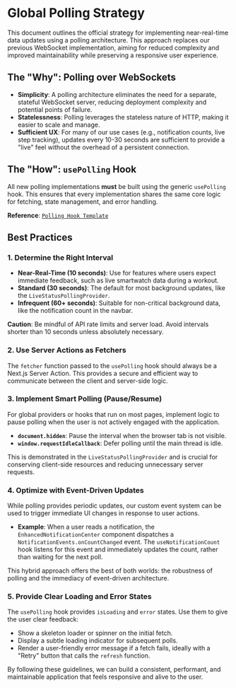 # Global Polling Strategy

This document outlines the official strategy for implementing near-real-time data updates using a polling architecture. This approach replaces our previous WebSocket implementation, aiming for reduced complexity and improved maintainability while preserving a responsive user experience.

## The "Why": Polling over WebSockets

-   **Simplicity**: A polling architecture eliminates the need for a separate, stateful WebSocket server, reducing deployment complexity and potential points of failure.
-   **Statelessness**: Polling leverages the stateless nature of HTTP, making it easier to scale and manage.
-   **Sufficient UX**: For many of our use cases (e.g., notification counts, live step tracking), updates every 10-30 seconds are sufficient to provide a "live" feel without the overhead of a persistent connection.

## The "How": `usePolling` Hook

All new polling implementations **must** be built using the generic `usePolling` hook. This ensures that every implementation shares the same core logic for fetching, state management, and error handling.

**Reference**: [`Polling Hook Template`](../patterns/polling-hook-template.md)

## Best Practices

### 1. Determine the Right Interval

-   **Near-Real-Time (10 seconds)**: Use for features where users expect immediate feedback, such as live smartwatch data during a workout.
-   **Standard (30 seconds)**: The default for most background updates, like the `LiveStatusPollingProvider`.
-   **Infrequent (60+ seconds)**: Suitable for non-critical background data, like the notification count in the navbar.

**Caution**: Be mindful of API rate limits and server load. Avoid intervals shorter than 10 seconds unless absolutely necessary.

### 2. Use Server Actions as Fetchers

The `fetcher` function passed to the `usePolling` hook should always be a Next.js Server Action. This provides a secure and efficient way to communicate between the client and server-side logic.

### 3. Implement Smart Polling (Pause/Resume)

For global providers or hooks that run on most pages, implement logic to pause polling when the user is not actively engaged with the application.

-   **`document.hidden`**: Pause the interval when the browser tab is not visible.
-   **`window.requestIdleCallback`**: Defer polling until the main thread is idle.

This is demonstrated in the `LiveStatusPollingProvider` and is crucial for conserving client-side resources and reducing unnecessary server requests.

### 4. Optimize with Event-Driven Updates

While polling provides periodic updates, our custom event system can be used to trigger immediate UI changes in response to user actions.

-   **Example**: When a user reads a notification, the `EnhancedNotificationCenter` component dispatches a `NotificationEvents.onCountChanged` event. The `useNotificationCount` hook listens for this event and immediately updates the count, rather than waiting for the next poll.

This hybrid approach offers the best of both worlds: the robustness of polling and the immediacy of event-driven architecture.

### 5. Provide Clear Loading and Error States

The `usePolling` hook provides `isLoading` and `error` states. Use them to give the user clear feedback:

-   Show a skeleton loader or spinner on the initial fetch.
-   Display a subtle loading indicator for subsequent polls.
-   Render a user-friendly error message if a fetch fails, ideally with a "Retry" button that calls the `refresh` function.

By following these guidelines, we can build a consistent, performant, and maintainable application that feels responsive and alive to the user.